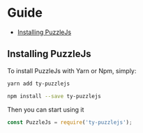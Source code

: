 # Guide

* [Installing PuzzleJs](#installing-puzzlejs)



## Installing PuzzleJs

To install PuzzleJs with Yarn or Npm, simply:

```bash
yarn add ty-puzzlejs
```

```bash
npm install --save ty-puzzlejs
```

Then you can start using it

```js
const PuzzleJs = require('ty-puzzlejs');
```
